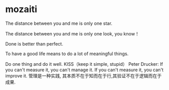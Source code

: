 # mozaiti

The distance between you and me is only one star.

The distance between you and me is only one look, you know！

Done is better than perfect.

To have a good life means to do a lot of meaningful things.

Do one thing and do it well.
KISS（keep it simple, stupid）
Peter Drucker: 
If you can't measure it, you can't manage it.
If you can't measure it, you can't improve it.
管理是一种实践, 其本质不在于知而在于行,其验证不在于逻辑而在于成果.
